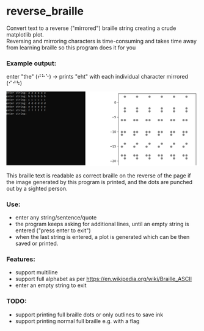 # reverse_braille
Convert text to a reverse ("mirrored") braille string creating a crude matplotlib plot. \
Reversing and mirroring characters is time-consuming and takes time away from learning braille so this program does it for you

### Example output:
enter "the" (⠞⠓⠑) -> prints "eht" with each individual character mirrored (⠊⠚⠳)

![Screenshot of a test run of the program](/screenshots/rb_output.png)

This braille text is readable as correct braille on the reverse of the page if the image generated by this program is printed, and the dots are punched out by a sighted person.

### Use:
- enter any string/sentence/quote
- the program keeps asking for additional lines, until an empty string is entered ("press enter to exit")
- when the last string is entered, a plot is generated which can be then saved or printed.

 

### Features:
- support multiline
- support full alphabet as per https://en.wikipedia.org/wiki/Braille_ASCII
- enter an empty string to exit

  

### TODO:
- support printing full braille dots or only outlines to save ink
- support printing normal full braille e.g. with a flag
